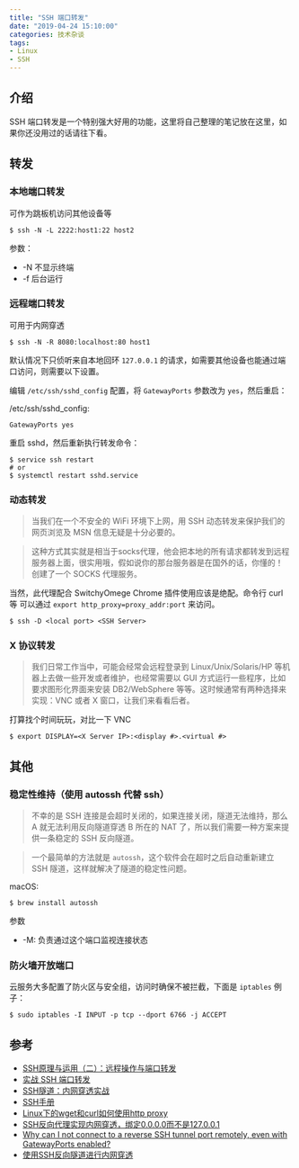 ```yaml
---
title: "SSH 端口转发"
date: "2019-04-24 15:10:00"
categories: 技术杂谈
tags:
- Linux
- SSH
---
```


## 介绍

SSH 端口转发是一个特别强大好用的功能，这里将自己整理的笔记放在这里，如果你还没用过的话请往下看。



## 转发

### 本地端口转发

可作为跳板机访问其他设备等

```shell
$ ssh -N -L 2222:host1:22 host2
```

参数：

* -N 不显示终端
* -f 后台运行

### 远程端口转发

可用于内网穿透

```shell
$ ssh -N -R 8080:localhost:80 host1
```

默认情况下只侦听来自本地回环 `127.0.0.1` 的请求，如需要其他设备也能通过端口访问，则需要以下设置。

编辑 `/etc/ssh/sshd_config` 配置，将 `GatewayPorts` 参数改为 `yes`，然后重启：

/etc/ssh/sshd_config:

```
GatewayPorts yes
```

重启 sshd，然后重新执行转发命令：

```shell
$ service ssh restart
# or
$ systemctl restart sshd.service
```

### 动态转发

> 当我们在一个不安全的 WiFi 环境下上网，用 SSH 动态转发来保护我们的网页浏览及 MSN 信息无疑是十分必要的。

> 这种方式其实就是相当于socks代理，他会把本地的所有请求都转发到远程服务器上面，很实用哦，假如说你的那台服务器是在国外的话，你懂的！
创建了一个 SOCKS 代理服务。

当然，此代理配合 SwitchyOmege Chrome 插件使用应该是绝配。命令行 curl 等 可以通过 `export http_proxy=proxy_addr:port` 来访问。

```shell
$ ssh -D <local port> <SSH Server>
```


### X 协议转发

> 我们日常工作当中，可能会经常会远程登录到 Linux/Unix/Solaris/HP 等机器上去做一些开发或者维护，也经常需要以 GUI 方式运行一些程序，比如要求图形化界面来安装 DB2/WebSphere 等等。这时候通常有两种选择来实现：VNC 或者 X 窗口，让我们来看看后者。

打算找个时间玩玩，对比一下 VNC

```shell
$ export DISPLAY=<X Server IP>:<display #>.<virtual #>
```


## 其他

### 稳定性维持（使用 autossh 代替 ssh）

> 不幸的是 SSH 连接是会超时关闭的，如果连接关闭，隧道无法维持，那么 A 就无法利用反向隧道穿透 B 所在的 NAT 了，所以我们需要一种方案来提供一条稳定的 SSH 反向隧道。

> 一个最简单的方法就是 `autossh`，这个软件会在超时之后自动重新建立 SSH 隧道，这样就解决了隧道的稳定性问题。

macOS:

```shell
$ brew install autossh
```

参数

* -M: 负责通过这个端口监视连接状态


### 防火墙开放端口

云服务大多配置了防火区与安全组，访问时确保不被拦截，下面是 `iptables` 例子：

```shell
$ sudo iptables -I INPUT -p tcp --dport 6766 -j ACCEPT
```


## 参考

* [SSH原理与运用（二）：远程操作与端口转发](http://www.ruanyifeng.com/blog/2011/12/ssh_port_forwarding.html)
* [实战 SSH 端口转发](https://www.ibm.com/developerworks/cn/linux/l-cn-sshforward/index.html)
* [SSH隧道：内网穿透实战](https://cherrot.com/tech/2017/01/08/ssh-tunneling-practice.html)
* [SSH手册](http://linux.51yip.com/search/ssh)
* [Linux下的wget和curl如何使用http proxy](https://blog.csdn.net/kkdelta/article/details/50466772)
* [SSH反向代理实现内网穿透，绑定0.0.0.0而不是127.0.0.1](https://blog.csdn.net/u012911347/article/details/80765894)
* [Why can I not connect to a reverse SSH tunnel port remotely, even with GatewayPorts enabled?](https://superuser.com/questions/767524/why-can-i-not-connect-to-a-reverse-ssh-tunnel-port-remotely-even-with-gatewaypo)
* [使用SSH反向隧道进行内网穿透](https://bingozb.github.io/32.html)